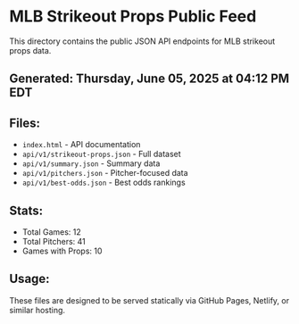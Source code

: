 # MLB Strikeout Props Public Feed

This directory contains the public JSON API endpoints for MLB strikeout props data.

## Generated: Thursday, June 05, 2025 at 04:12 PM EDT

## Files:
- `index.html` - API documentation
- `api/v1/strikeout-props.json` - Full dataset
- `api/v1/summary.json` - Summary data
- `api/v1/pitchers.json` - Pitcher-focused data  
- `api/v1/best-odds.json` - Best odds rankings

## Stats:
- Total Games: 12
- Total Pitchers: 41
- Games with Props: 10

## Usage:
These files are designed to be served statically via GitHub Pages, Netlify, or similar hosting.
